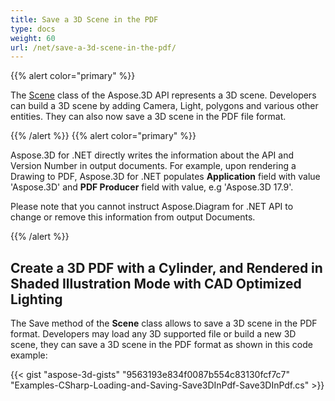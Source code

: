 ```yaml
---
title: Save a 3D Scene in the PDF
type: docs
weight: 60
url: /net/save-a-3d-scene-in-the-pdf/
---
```


{{% alert color="primary" %}} 

The [Scene](https://apireference.aspose.com/3d/net/aspose.threed/scene) class of the Aspose.3D API represents a 3D scene. Developers can build a 3D scene by adding Camera, Light, polygons and various other entities. They can also now save a 3D scene in the PDF file format.

{{% /alert %}} {{% alert color="primary" %}} 

Aspose.3D for .NET directly writes the information about the API and Version Number in output documents. For example, upon rendering a Drawing to PDF, Aspose.3D for .NET populates **Application** field with value 'Aspose.3D' and **PDF Producer** field with value, e.g 'Aspose.3D 17.9'.

Please note that you cannot instruct Aspose.Diagram for .NET API to change or remove this information from output Documents.

{{% /alert %}} 
## **Create a 3D PDF with a Cylinder, and Rendered in Shaded Illustration Mode with CAD Optimized Lighting**
The Save method of the **Scene** class allows to save a 3D scene in the PDF format. Developers may load any 3D supported file or build a new 3D scene, they can save a 3D scene in the PDF format as shown in this code example:

{{< gist "aspose-3d-gists" "9563193e834f0087b554c83130fcf7c7" "Examples-CSharp-Loading-and-Saving-Save3DInPdf-Save3DInPdf.cs" >}}

